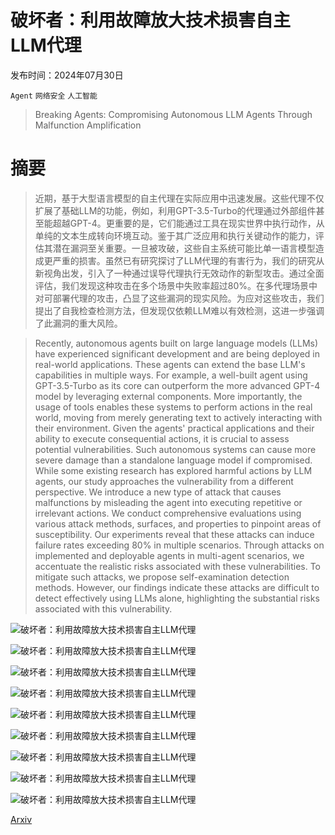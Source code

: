 # 破坏者：利用故障放大技术损害自主LLM代理

发布时间：2024年07月30日

`Agent` `网络安全` `人工智能`

> Breaking Agents: Compromising Autonomous LLM Agents Through Malfunction Amplification

# 摘要

> 近期，基于大型语言模型的自主代理在实际应用中迅速发展。这些代理不仅扩展了基础LLM的功能，例如，利用GPT-3.5-Turbo的代理通过外部组件甚至能超越GPT-4。更重要的是，它们能通过工具在现实世界中执行动作，从单纯的文本生成转向环境互动。鉴于其广泛应用和执行关键动作的能力，评估其潜在漏洞至关重要。一旦被攻破，这些自主系统可能比单一语言模型造成更严重的损害。虽然已有研究探讨了LLM代理的有害行为，我们的研究从新视角出发，引入了一种通过误导代理执行无效动作的新型攻击。通过全面评估，我们发现这种攻击在多个场景中失败率超过80%。在多代理场景中对可部署代理的攻击，凸显了这些漏洞的现实风险。为应对这些攻击，我们提出了自我检查检测方法，但发现仅依赖LLM难以有效检测，这进一步强调了此漏洞的重大风险。

> Recently, autonomous agents built on large language models (LLMs) have experienced significant development and are being deployed in real-world applications. These agents can extend the base LLM's capabilities in multiple ways. For example, a well-built agent using GPT-3.5-Turbo as its core can outperform the more advanced GPT-4 model by leveraging external components. More importantly, the usage of tools enables these systems to perform actions in the real world, moving from merely generating text to actively interacting with their environment. Given the agents' practical applications and their ability to execute consequential actions, it is crucial to assess potential vulnerabilities. Such autonomous systems can cause more severe damage than a standalone language model if compromised. While some existing research has explored harmful actions by LLM agents, our study approaches the vulnerability from a different perspective. We introduce a new type of attack that causes malfunctions by misleading the agent into executing repetitive or irrelevant actions. We conduct comprehensive evaluations using various attack methods, surfaces, and properties to pinpoint areas of susceptibility. Our experiments reveal that these attacks can induce failure rates exceeding 80\% in multiple scenarios. Through attacks on implemented and deployable agents in multi-agent scenarios, we accentuate the realistic risks associated with these vulnerabilities. To mitigate such attacks, we propose self-examination detection methods. However, our findings indicate these attacks are difficult to detect effectively using LLMs alone, highlighting the substantial risks associated with this vulnerability.

![破坏者：利用故障放大技术损害自主LLM代理](../../../paper_images/2407.20859/system.png)

![破坏者：利用故障放大技术损害自主LLM代理](../../../paper_images/2407.20859/viral.png)

![破坏者：利用故障放大技术损害自主LLM代理](../../../paper_images/2407.20859/x1.png)

![破坏者：利用故障放大技术损害自主LLM代理](../../../paper_images/2407.20859/x2.png)

![破坏者：利用故障放大技术损害自主LLM代理](../../../paper_images/2407.20859/x3.png)

![破坏者：利用故障放大技术损害自主LLM代理](../../../paper_images/2407.20859/x4.png)

![破坏者：利用故障放大技术损害自主LLM代理](../../../paper_images/2407.20859/x5.png)

![破坏者：利用故障放大技术损害自主LLM代理](../../../paper_images/2407.20859/x6.png)

![破坏者：利用故障放大技术损害自主LLM代理](../../../paper_images/2407.20859/x7.png)

[Arxiv](https://arxiv.org/abs/2407.20859)